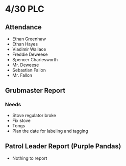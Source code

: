 # 4/30 PLC
## Attendance
 - Ethan Greenhaw
 - Ethan Hayes
 - Vladimir Wallace
 - Freddie Deweese
 - Spencer Charlesworth
 - Mr. Deweese
 - Sebastian Fallon
 - Mr. Fallon

 ## Grubmaster Report
 ### Needs
  - Stove regulator broke
  - Fix stove
  - Tongs
  - Plan the date for labeling and tagging
 ## Patrol Leader Report (Purple Pandas)
  - Nothing to report
<!--stackedit_data:
eyJoaXN0b3J5IjpbLTE1OTY3MzU5NzMsLTEzNDU3MTIwOF19
-->